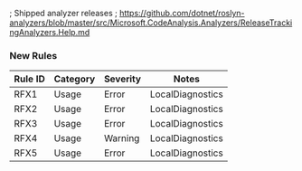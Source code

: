 ﻿; Shipped analyzer releases
; https://github.com/dotnet/roslyn-analyzers/blob/master/src/Microsoft.CodeAnalysis.Analyzers/ReleaseTrackingAnalyzers.Help.md

### New Rules
Rule ID | Category | Severity | Notes
--------|----------|----------|-------
RFX1 | Usage | Error | LocalDiagnostics
RFX2 | Usage | Error | LocalDiagnostics
RFX3 | Usage | Error | LocalDiagnostics
RFX4 | Usage | Warning | LocalDiagnostics
RFX5 | Usage | Error | LocalDiagnostics